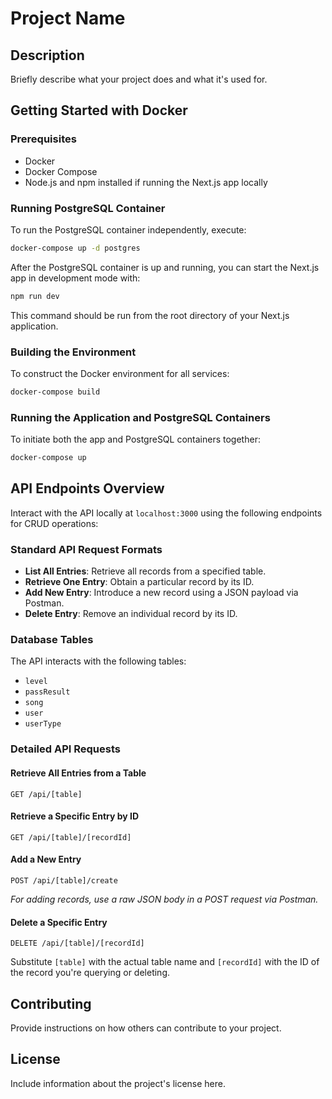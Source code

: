 # Project Name

## Description

Briefly describe what your project does and what it's used for.

## Getting Started with Docker

### Prerequisites

- Docker
- Docker Compose
- Node.js and npm installed if running the Next.js app locally

### Running PostgreSQL Container

To run the PostgreSQL container independently, execute:

```bash
docker-compose up -d postgres
```

After the PostgreSQL container is up and running, you can start the Next.js app in development mode with:

```bash
npm run dev
```

This command should be run from the root directory of your Next.js application.

### Building the Environment

To construct the Docker environment for all services:

```bash
docker-compose build
```

### Running the Application and PostgreSQL Containers

To initiate both the app and PostgreSQL containers together:

```bash
docker-compose up
```

## API Endpoints Overview

Interact with the API locally at `localhost:3000` using the following endpoints for CRUD operations:

### Standard API Request Formats

- **List All Entries**: Retrieve all records from a specified table.
- **Retrieve One Entry**: Obtain a particular record by its ID.
- **Add New Entry**: Introduce a new record using a JSON payload via Postman.
- **Delete Entry**: Remove an individual record by its ID.

### Database Tables

The API interacts with the following tables:

- `level`
- `passResult`
- `song`
- `user`
- `userType`

### Detailed API Requests

#### Retrieve All Entries from a Table

```http
GET /api/[table]
```

#### Retrieve a Specific Entry by ID

```http
GET /api/[table]/[recordId]
```

#### Add a New Entry

```http
POST /api/[table]/create
```

*For adding records, use a raw JSON body in a POST request via Postman.*

#### Delete a Specific Entry

```http
DELETE /api/[table]/[recordId]
```

Substitute `[table]` with the actual table name and `[recordId]` with the ID of the record you're querying or deleting.

## Contributing

Provide instructions on how others can contribute to your project.

## License

Include information about the project's license here.
